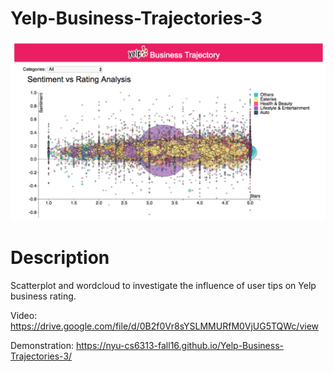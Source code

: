 # Yelp-Business-Trajectories-3

![alt tag](https://github.com/NYU-CS6313-Fall16/Yelp-Business-Trajectories-3/blob/master/pic.png)

# Description

Scatterplot and wordcloud to investigate the influence of user tips on Yelp business rating.  

Video: https://drive.google.com/file/d/0B2f0Vr8sYSLMMURfM0VjUG5TQWc/view

Demonstration: https://nyu-cs6313-fall16.github.io/Yelp-Business-Trajectories-3/
